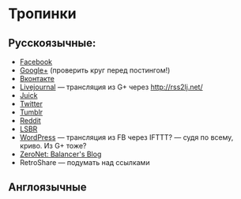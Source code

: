# Тропинки

## Русскоязычные:

- [Facebook](https://vk.com/balancer)
- [Google+](https://plus.google.com/113730597040634449637) (проверить круг перед постингом!)
- [Вконтакте](https://vk.com/balancer)
- [Livejournal](http://bal.livejournal.com/) — трансляция из G+ через http://rss2lj.net/
- [Juick](http://juick.com/Balancer/)
- [Twitter](https://twitter.com/balancer73)
- [Tumblr](http://balancer73.tumblr.com/)
- [Reddit](https://www.reddit.com/user/Balancer73/)
- [LSBR](http://ls.balancer.ru/profile/Balancer/created/topics/)
- [WordPress](https://balancer73.wordpress.com/) — трансляция из FB через IFTTT? — судя по всему, криво. Из G+ тоже?
- [ZeroNet: Balancer's Blog](http://127.0.0.1:43110/1MaQ4W5D6G52TpBfPACU9k9QcB1DxvHZ5v/)
- RetroShare — подумать над ссылками

## Англоязычные

